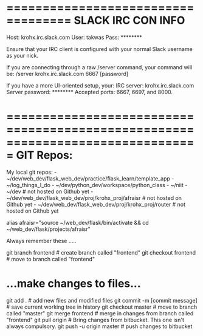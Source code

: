 ===================================
SLACK IRC CON INFO
===================================
Host: krohx.irc.slack.com
User: takwas
Pass: ********

    
Ensure that your IRC client is configured with your normal Slack username as your nick.
    
If you are connecting through a raw /server command, your command will be:
    /server krohx.irc.slack.com 6667 [password]
    
If you have a more UI-oriented setup, your:
	IRC server:		krohx.irc.slack.com
	Server password:	********
	Accepted ports:	6667, 6697, and 8000.



===============================================================================
GIT Repos:
===============================================================================
My local git repos:
	- ~/dev/web_dev/flask_web_dev/practice/flask_learn/template_app
	- ~/log_things_I_do
	- ~/dev/python_dev/workspace/python_class
	- ~/niit
	- ~/dev 																														# not hosted on Github yet
	- ~/dev/web_dev/flask_web_dev/proj/krohx_proj/afraisr												# not hosted on Github yet
	- ~/dev/web_dev/flask_web_dev/proj/krohx_proj/router												# not hosted on Github yet
	


alias afraisr="source ~/web_dev/flask/bin/activate && cd ~/web_dev/flask/projects/afraisr"



Always remember these .....

git branch frontend													# create branch called "frontend"
git checkout frontend												# move to branch called "frontend"
# ...make changes to files...
git add .																# add new files and modified files
git commit -m [commit message]								# save current working tree in history
git checkout master												# move to branch called "master"
git merge frontend													# merge in changes from branch called "frontend"
git pull origin 														# Bring changes from bitbucket. This one isn't always compulsory. 
git push -u origin master											# push changes to bitbucket
